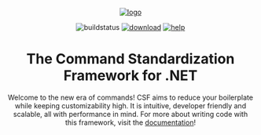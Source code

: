 <p align="center">
    <a href="https://github.com/csmir/CSF.NET/wiki">
        <img src="https://user-images.githubusercontent.com/68127614/199816747-eadf3197-8be7-460a-879a-ae5ad2a903af.png" alt="logo">
    </a>
</p>

<p align="center">
    <img alt="buildstatus" src="https://img.shields.io/github/actions/workflow/status/csmir/CSF.NET/dotnet.yml?branch=master&style=for-the-badge">
    <a href="https://nuget.org/packages/CSF.NET"><img alt="download" src="https://img.shields.io/static/v1?style=for-the-badge&message=download%20on%20nuget&color=004880&logo=NuGet&logoColor=FFFFFF&label="></a>
    <a href="https://discord.gg/T7hCvShAx5"><img alt="help" src="https://img.shields.io/discord/1092510256384450652?style=for-the-badge"></a>
</p>

<h1 align="center">
    The Command Standardization Framework for .NET
</h1>

<p align="center">
    Welcome to the new era of commands! CSF aims to reduce your boilerplate while keeping customizability high. It is intuitive, developer friendly and scalable, all with performance in mind. For more about writing code with this framework, visit the <a href="https://github.com/csmir/CSF.NET/wiki">documentation</a>!
</p>
